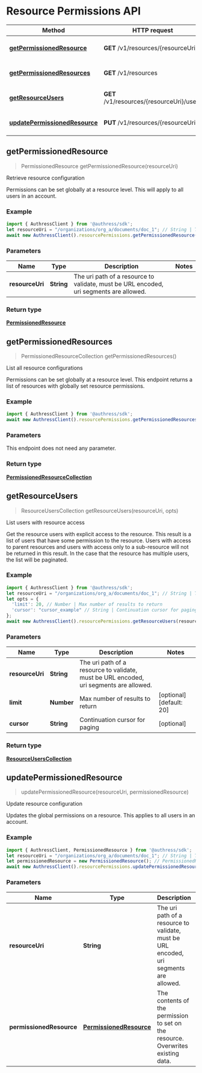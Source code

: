 # Resource Permissions API


Method | HTTP request | Description
------------- | ------------- | -------------
[**getPermissionedResource**](ResourcePermissionsApi.md#getPermissionedResource) | **GET** /v1/resources/{resourceUri} | Retrieve resource configuration
[**getPermissionedResources**](ResourcePermissionsApi.md#getPermissionedResources) | **GET** /v1/resources | List all resource configurations
[**getResourceUsers**](ResourcePermissionsApi.md#getResourceUsers) | **GET** /v1/resources/{resourceUri}/users | List users with resource access
[**updatePermissionedResource**](ResourcePermissionsApi.md#updatePermissionedResource) | **PUT** /v1/resources/{resourceUri} | Update resource configuration



## getPermissionedResource

> PermissionedResource getPermissionedResource(resourceUri)

Retrieve resource configuration

Permissions can be set globally at a resource level. This will apply to all users in an account.

### Example

```javascript
import { AuthressClient } from '@authress/sdk';
let resourceUri = "/organizations/org_a/documents/doc_1"; // String | The uri path of a resource to validate, must be URL encoded, uri segments are allowed.
await new AuthressClient().resourcePermissions.getPermissionedResource(resourceUri);
```

### Parameters


Name | Type | Description  | Notes
------------- | ------------- | ------------- | -------------
 **resourceUri** | **String**| The uri path of a resource to validate, must be URL encoded, uri segments are allowed. | 

### Return type

[**PermissionedResource**](PermissionedResource.md)


## getPermissionedResources

> PermissionedResourceCollection getPermissionedResources()

List all resource configurations

Permissions can be set globally at a resource level. This endpoint returns a list of resources with globally set resource permissions.

### Example

```javascript
import { AuthressClient } from '@authress/sdk';
await new AuthressClient().resourcePermissions.getPermissionedResources();
```

### Parameters

This endpoint does not need any parameter.

### Return type

[**PermissionedResourceCollection**](PermissionedResourceCollection.md)


## getResourceUsers

> ResourceUsersCollection getResourceUsers(resourceUri, opts)

List users with resource access

Get the resource users with explicit access to the resource. This result is a list of users that have some permission to the resource. Users with access to parent resources and users with access only to a sub-resource will not be returned in this result. In the case that the resource has multiple users, the list will be paginated.

### Example

```javascript
import { AuthressClient } from '@authress/sdk';
let resourceUri = "/organizations/org_a/documents/doc_1"; // String | The uri path of a resource to validate, must be URL encoded, uri segments are allowed.
let opts = {
  'limit': 20, // Number | Max number of results to return
  'cursor': "cursor_example" // String | Continuation cursor for paging
};
await new AuthressClient().resourcePermissions.getResourceUsers(resourceUri, opts);
```

### Parameters


Name | Type | Description  | Notes
------------- | ------------- | ------------- | -------------
 **resourceUri** | **String**| The uri path of a resource to validate, must be URL encoded, uri segments are allowed. | 
 **limit** | **Number**| Max number of results to return | [optional] [default: 20]
 **cursor** | **String**| Continuation cursor for paging | [optional] 

### Return type

[**ResourceUsersCollection**](ResourceUsersCollection.md)


## updatePermissionedResource

> updatePermissionedResource(resourceUri, permissionedResource)

Update resource configuration

Updates the global permissions on a resource. This applies to all users in an account.

### Example

```javascript
import { AuthressClient, PermissionedResource } from '@authress/sdk';
let resourceUri = "/organizations/org_a/documents/doc_1"; // String | The uri path of a resource to validate, must be URL encoded, uri segments are allowed.
let permissionedResource = new PermissionedResource(); // PermissionedResource | The contents of the permission to set on the resource. Overwrites existing data.
await new AuthressClient().resourcePermissions.updatePermissionedResource(resourceUri, permissionedResource);
```

### Parameters


Name | Type | Description  | Notes
------------- | ------------- | ------------- | -------------
 **resourceUri** | **String**| The uri path of a resource to validate, must be URL encoded, uri segments are allowed. | 
 **permissionedResource** | [**PermissionedResource**](PermissionedResource.md)| The contents of the permission to set on the resource. Overwrites existing data. | 

